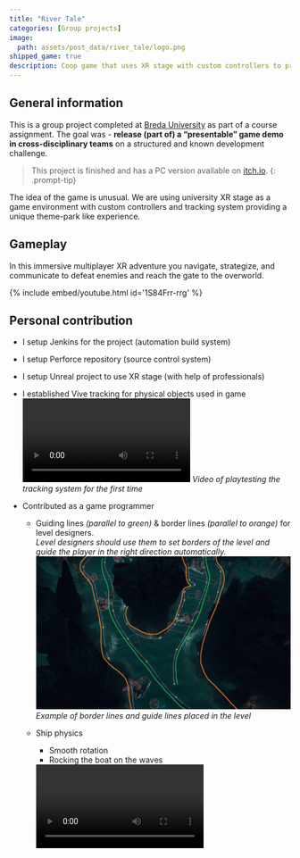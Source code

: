 ```yaml
---
title: "River Tale"
categories: [Group projects]
image:
  path: assets/post_data/river_tale/logo.png
shipped_game: true
description: Coop game that uses XR stage with custom controllers to provide a unique theme-park like experience
---
```


## General information

This is a group project completed at [Breda University](https://www.buas.nl/) as part of a course assignment. The goal was - **release (part of) a “presentable” game demo in cross-disciplinary teams** on a structured and known development challenge. 

> This project is finished and has a PC version available on [itch.io](https://buas.itch.io/river-tale).
{: .prompt-tip}

The idea of the game is unusual. We are using university XR stage as a game environment with custom controllers and tracking system providing a unique theme-park like experience.

## Gameplay

In this immersive multiplayer XR adventure you navigate, strategize, and communicate to defeat enemies and reach the gate to the overworld.

{% include embed/youtube.html id='1S84Frr-rrg' %}

## Personal contribution

- I setup Jenkins for the project (automation build system)
- I setup Perforce repository (source control system)
- I setup Unreal project to use XR stage (with help of professionals)

- I established Vive tracking for physical objects used in game\
  <video class="w-100" controls>
    <source src="https://github.com/user-attachments/assets/4d002b4f-2667-4279-8eaa-c24395671e88" type="video/mp4">
  </video>
  *Video of playtesting the tracking system for the first time*

- Contributed as a game programmer
  - Guiding lines *(parallel to green)* & border lines *(parallel to orange)* for level designers.\
  *Level designers should use them to set borders of the level and guide the player in the right direction automatically.*
  ![guidelines](../assets/post_data/river_tale/guidelines.png)
  *Example of border lines and guide lines placed in the level*

  - Ship physics
    - Smooth rotation
    - Rocking the boat on the waves
    <video class="w-100" controls>
      <source src="https://github.com/user-attachments/assets/27a7abfd-db0e-4ad3-b8ea-ccf9d817081a" type="video/mp4">
    </video>